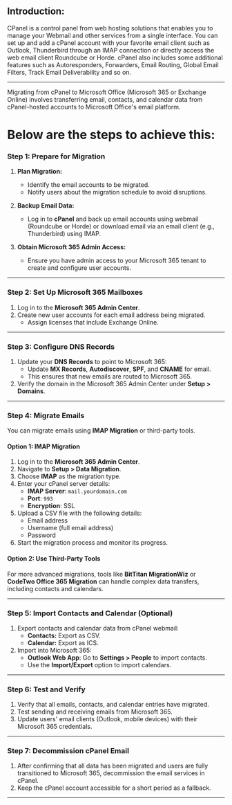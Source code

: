 ## Introduction:

CPanel is a control panel from web hosting solutions that enables you to manage your Webmail and other services from a single interface. You can set up and add a cPanel account with your favorite email client such as Outlook, Thunderbird through an IMAP connection or directly access the web email client Roundcube or Horde. cPanel also includes some additional features such as Autoresponders, Forwarders, Email Routing, Global Email Filters, Track Email Deliverability and so on.

----------------
Migrating from cPanel to Microsoft Office (Microsoft 365 or Exchange Online) involves transferring email, contacts, and calendar data from cPanel-hosted accounts to Microsoft Office's email platform. 

# Below are the steps to achieve this:

### **Step 1: Prepare for Migration**
1. **Plan Migration:**
   - Identify the email accounts to be migrated.
   - Notify users about the migration schedule to avoid disruptions.

2. **Backup Email Data:**
   - Log in to **cPanel** and back up email accounts using webmail (Roundcube or Horde) or download email via an email client (e.g., Thunderbird) using IMAP.

3. **Obtain Microsoft 365 Admin Access:**
   - Ensure you have admin access to your Microsoft 365 tenant to create and configure user accounts.

---

### **Step 2: Set Up Microsoft 365 Mailboxes**
1. Log in to the **Microsoft 365 Admin Center**.
2. Create new user accounts for each email address being migrated.
   - Assign licenses that include Exchange Online.

---

### **Step 3: Configure DNS Records**
1. Update your **DNS Records** to point to Microsoft 365:
   - Update **MX Records**, **Autodiscover**, **SPF**, and **CNAME** for email.
   - This ensures that new emails are routed to Microsoft 365.
2. Verify the domain in the Microsoft 365 Admin Center under **Setup > Domains**.

---

### **Step 4: Migrate Emails**
You can migrate emails using **IMAP Migration** or third-party tools.  

#### **Option 1: IMAP Migration**
1. Log in to the **Microsoft 365 Admin Center**.
2. Navigate to **Setup > Data Migration**.
3. Choose **IMAP** as the migration type.
4. Enter your cPanel server details:
   - **IMAP Server**: `mail.yourdomain.com`  
   - **Port**: `993`  
   - **Encryption**: SSL
5. Upload a CSV file with the following details:
   - Email address
   - Username (full email address)
   - Password
6. Start the migration process and monitor its progress.

#### **Option 2: Use Third-Party Tools**
For more advanced migrations, tools like **BitTitan MigrationWiz** or **CodeTwo Office 365 Migration** can handle complex data transfers, including contacts and calendars.

---

### **Step 5: Import Contacts and Calendar (Optional)**
1. Export contacts and calendar data from cPanel webmail:
   - **Contacts:** Export as CSV.
   - **Calendar:** Export as ICS.
2. Import into Microsoft 365:
   - **Outlook Web App**: Go to **Settings > People** to import contacts.
   - Use the **Import/Export** option to import calendars.

---

### **Step 6: Test and Verify**
1. Verify that all emails, contacts, and calendar entries have migrated.
2. Test sending and receiving emails from Microsoft 365.
3. Update users' email clients (Outlook, mobile devices) with their Microsoft 365 credentials.

---

### **Step 7: Decommission cPanel Email**
1. After confirming that all data has been migrated and users are fully transitioned to Microsoft 365, decommission the email services in cPanel.
2. Keep the cPanel account accessible for a short period as a fallback.

---

